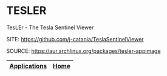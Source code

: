 # TESLER

 TesLEr - The Tesla Sentinel Viewer

 SITE: https://github.com/j-catania/TeslaSentinelViewer

 SOURCE: https://aur.archlinux.org/packages/tesler-appimage

 | [Applications](https://portable-linux-apps.github.io/apps.html) | [Home](https://portable-linux-apps.github.io)
 | --- | --- |
